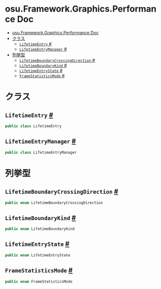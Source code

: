 # osu.Framework.Graphics.Performance Doc
- [osu.Framework.Graphics.Performance Doc](#osuframeworkgraphicsperformance-doc)
- [クラス](#クラス)
  - [`LifetimeEntry` #](#lifetimeentry-)
  - [`LifetimeEntryManager` #](#lifetimeentrymanager-)
- [列挙型](#列挙型)
  - [`LifetimeBoundaryCrossingDirection` #](#lifetimeboundarycrossingdirection-)
  - [`LifetimeBoundaryKind` #](#lifetimeboundarykind-)
  - [`LifetimeEntryState` #](#lifetimeentrystate-)
  - [`FrameStatisticsMode` #](#framestatisticsmode-)

# クラス
## `LifetimeEntry` [#](https://github.com/ppy/osu-framework/blob/master/osu.Framework/Graphics/Performance/LifetimeEntry.cs#L16)
```csharp
public class LifetimeEntry
```

## `LifetimeEntryManager` [#](https://github.com/ppy/osu-framework/blob/master/osu.Framework/Graphics/Performance/LifetimeEntryManager.cs#L23)
```csharp
public class LifetimeEntryManager
```

# 列挙型
## `LifetimeBoundaryCrossingDirection` [#](https://github.com/ppy/osu-framework/blob/master/osu.Framework/Graphics/Performance/LifetimeBoundaryCrossingDirection.cs#L9)
```csharp
public enum LifetimeBoundaryCrossingDirection
```

## `LifetimeBoundaryKind` [#](https://github.com/ppy/osu-framework/blob/master/osu.Framework/Graphics/Performance/LifetimeBoundaryKind.cs#L9)
```csharp
public enum LifetimeBoundaryKind
```

## `LifetimeEntryState` [#](https://github.com/ppy/osu-framework/blob/master/osu.Framework/Graphics/Performance/LifetimeEntryState.cs#L9)
```csharp
public enum LifetimeEntryState
```

## `FrameStatisticsMode` [#](https://github.com/ppy/osu-framework/blob/master/osu.Framework/Graphics/Performance/PerformanceOverlay.cs#L252)
```csharp
public enum FrameStatisticsMode
```